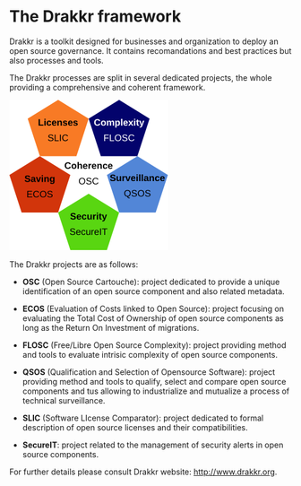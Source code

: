 # The Drakkr framework

Drakkr is a toolkit designed for businesses and organization to deploy an open source governance. It contains recomandations and best practices but also processes and tools.

The Drakkr processes are split in several dedicated projects, the whole providing a comprehensive and coherent framework.

![Drakkr Framework](Images/drakkr-schema_en.png)

The Drakkr projects are as follows:

* __OSC__ (Open Source Cartouche): project dedicated to provide a unique identification of an open source component and also related metadata.

* __ECOS__ (Evaluation of Costs linked to Open Source): project focusing on evaluating the Total Cost of Ownership of open source components as long as the Return On Investment of migrations.

* __FLOSC__ (Free/Libre Open Source Complexity): project providing method and tools to evaluate intrisic complexity of open source components.

* __QSOS__ (Qualification and Selection of Opensource Software): project providing method and tools to qualify, select and compare open source components and tus allowing to industrialize and mutualize a process of technical surveillance.

* __SLIC__ (Software LIcense Comparator): project dedicated to formal description of open source licenses and their compatibilities.

* __SecureIT__: project related to the management of security alerts in open source components.

For further details please consult Drakkr website: <http://www.drakkr.org>.
